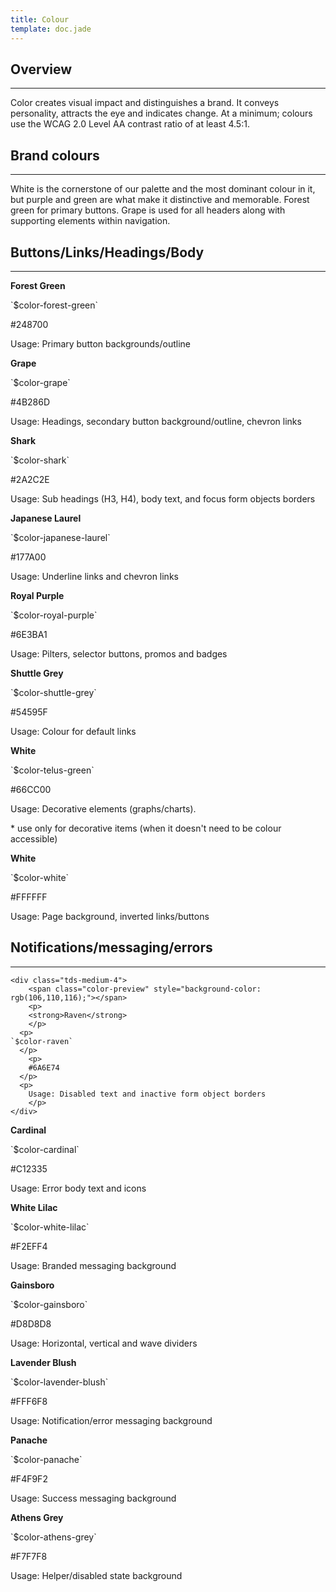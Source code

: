 ```yaml
---
title: Colour
template: doc.jade
---
```


## Overview

---

Color creates visual impact and distinguishes a brand. It conveys personality, attracts the eye and indicates change. At a minimum; colours use the WCAG 2.0 Level AA contrast ratio of at least 4.5:1.

## Brand colours

---

White is the cornerstone of our palette and the most dominant colour in it, but purple and green are what make it distinctive and memorable. Forest green for primary buttons. Grape is used for all headers along with supporting elements within navigation.

## Buttons/Links/Headings/Body

---

<div class="tds-container colors">
    <div class="tds-grid-row">
	<div class="tds-medium-4">
	    <span class="color-preview" style="background-color: rgb(36,135,0);"></span>
	    <p>
		<strong>Forest Green</strong>
	    </p>
      <p>
    `$color-forest-green`
      </p>
	    <p>
		#248700
      </p>
      <p>
		Usage: Primary button backgrounds/outline
	    </p>
	</div>
  <div class="tds-medium-4">
  	    <span class="color-preview" style="background-color: rgb(75,40,109);"></span>
  	    <p>
  		<strong>Grape</strong>
  	    </p>
        <p>
      `$color-grape`
        </p>
  	    <p>
  		#4B286D
  		  </p>
        <p>
		Usage: Headings, secondary button background/outline, chevron links
  	    </p>
  </div>
  <div class="tds-medium-4">
  	    <span class="color-preview" style="background-color: rgb(42, 44, 46);"></span>
  	    <p>
  		<strong>Shark</strong>
  	    </p>
        <p>
      `$color-shark`
        </p>
  	    <p>
  		#2A2C2E
  		  </p>
        <p>
  		Usage: Sub headings (H3, H4), body text, and focus form objects borders
  	    </p>
  </div>
</div>

<div class="tds-container colors">
    <div class="tds-grid-row">
  <div class="tds-medium-4">
	    <span class="color-preview" style="background-color: rgb(23,122,0);"></span>
	    <p>
		<strong>Japanese Laurel</strong>
	    </p>
      <p>
    `$color-japanese-laurel`
      </p>
	    <p>
		#177A00
      </p>
      <p>
		Usage: Underline links and chevron links
	    </p>
	</div>
  <div class="tds-medium-4">
	    <span class="color-preview" style="background-color: rgb(110,59,161);"></span>
	    <p>
		<strong>Royal Purple</strong>
	    </p>
      <p>
    `$color-royal-purple`
      </p>
	    <p>
		#6E3BA1
		  </p>
      <p>
		Usage: Pilters, selector buttons, promos and badges
	    </p>
	</div>
  <div class="tds-medium-4">
    <span class="color-preview" style="background-color: rgb(84,89,95);"></span>
    <p>
  <strong>Shuttle Grey</strong>
    </p>
    <p>
  `$color-shuttle-grey`
    </p>
    <p>
  #54595F
    </p>
    <p>
  Usage: Colour for default links
    </p>
  </div>
    </div>
    <div class="tds-grid-row">
  <div class="tds-medium-4">
	    <span class="color-preview" style="background-color: rgb(102, 204, 0);"></span>
	    <p>
		<strong>White</strong>
	    </p>
        <p>
      `$color-telus-green`
        </p>
	    <p>
		#66CC00
        </p>
        <p>
		Usage: Decorative elements (graphs/charts).
	    </p>
        <p class="tds-text--small">
        * use only for decorative items (when it doesn't need to be colour accessible)
        </p>
	</div>
  <div class="tds-medium-4">
  	    <span class="color-preview" style="background-color: rgb(255, 255, 255);"></span>
  	    <p>
  		<strong>White</strong>
  	    </p>
        <p>
      `$color-white`
        </p>
  	    <p>
  		#FFFFFF
        </p>
        <p>
  		Usage: Page background, inverted links/buttons
  	    </p>
  	</div>
  </div>
</div>


## Notifications/messaging/errors

---

<div class="tds-container colors">
    <div class="tds-grid-row">


	<div class="tds-medium-4">
	    <span class="color-preview" style="background-color: rgb(106,110,116);"></span>
	    <p>
		<strong>Raven</strong>
	    </p>
      <p>
    `$color-raven`
      </p>
	    <p>
		#6A6E74
      </p>
      <p>
		Usage: Disabled text and inactive form object borders
	    </p>
    </div>
  <div class="tds-medium-4">
      <span class="color-preview" style="background-color: rgb(193,35,53);"></span>
      <p>
    <strong>Cardinal</strong>
      </p>
      <p>
    `$color-cardinal`
      </p>
      <p>
    #C12335
      </p>
      <p>
    Usage: Error body text and icons
      </p>
  </div>
  <div class="tds-medium-4">
	    <span class="color-preview" style="background-color: rgb(242,239,244);"></span>
	    <p>
		<strong>White Lilac</strong>
	    </p>
      <p>
    `$color-white-lilac`
      </p>
	    <p>
		#F2EFF4
      </p>
      <p>
		Usage: Branded messaging background
	    </p>
	</div>
    <div class="tds-grid-row">
  <div class="tds-medium-4">
	    <span class="color-preview" style="background-color: rgb(216,216,216);"></span>
	    <p>
		<strong>Gainsboro</strong>
	    </p>
      <p>
    `$color-gainsboro`
      </p>
	    <p>
		#D8D8D8
      </p>
      <p>
		Usage: Horizontal, vertical and wave dividers
	    </p>
	</div>
  <div class="tds-medium-4">
      <span class="color-preview" style="background-color: rgb(255,246,248);"></span>
      <p>
    <strong>Lavender Blush</strong>
      </p>
      <p>
    `$color-lavender-blush`
      </p>
      <p>
    #FFF6F8
      </p>
      <p>
    Usage: Notification/error messaging background
      </p>
  </div>
  <div class="tds-medium-4">
	    <span class="color-preview" style="background-color: rgb(244,249,242);"></span>
	    <p>
		<strong>Panache</strong>
	    </p>
      <p>
    `$color-panache`
      </p>
	    <p>
		#F4F9F2
      </p>
      <p>
		Usage: Success messaging background
	    </p>
	</div>
    </div>
    <div class="tds-grid-row">
  <div class="tds-medium-4">
      <span class="color-preview" style="background-color: rgb(247,247,248);"></span>
      <p>
    <strong>Athens Grey</strong>
      </p>
      <p>
    `$color-athens-grey`
      </p>
      <p>
    #F7F7F8
      </p>
      <p>
    Usage: Helper/disabled state background
      </p>
  </div>
</div>

</div>
